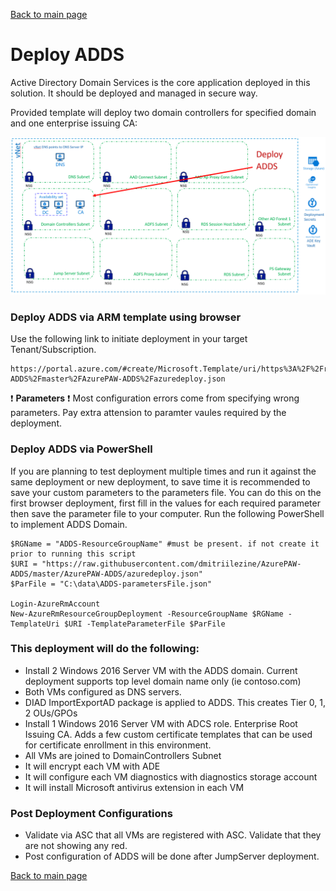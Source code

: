[Back to main page](DeploymentOutline.md)

# Deploy ADDS
Active Directory Domain Services is the core application deployed in this solution. 
It should be deployed and managed in secure way.


Provided template will deploy two domain controllers for specified domain and one enterprise issuing CA:

![DeployADDS ](img/DeployADDS.PNG)


### Deploy ADDS via ARM template using browser
Use the following link to initiate deployment in your target Tenant/Subscription.
```<language>
https://portal.azure.com/#create/Microsoft.Template/uri/https%3A%2F%2Fraw.githubusercontent.com%2Fdmitriilezine%2FAzurePAW-ADDS%2Fmaster%2FAzurePAW-ADDS%2Fazuredeploy.json
```
:heavy_exclamation_mark: **Parameters** :heavy_exclamation_mark: Most configuration errors come from specifying wrong parameters. 
Pay extra attension to paramter vaules required by the deployment.

### Deploy ADDS via PowerShell
If you are planning to test deployment multiple times and run it against the same deployment or new deployment, 
to save time it is recommended to save your custom parameters to the parameters file. You can do this on the first browser deployment, 
first fill in the values for each required parameter then save the parameter file to your computer. Run the following PowerShell to implement ADDS Domain.

```<language>
$RGName = "ADDS-ResourceGroupName" #must be present. if not create it prior to running this script
$URI = "https://raw.githubusercontent.com/dmitriilezine/AzurePAW-ADDS/master/AzurePAW-ADDS/azuredeploy.json"
$ParFile = "C:\data\ADDS-parametersFile.json"

Login-AzureRmAccount
New-AzureRmResourceGroupDeployment -ResourceGroupName $RGName -TemplateUri $URI -TemplateParameterFile $ParFile

```
### This deployment will do the following:
- Install 2 Windows 2016 Server VM with the ADDS domain. Current deployment supports top level domain name only (ie contoso.com)
- Both VMs configured as DNS servers.
- DIAD ImportExportAD package is applied to ADDS. This creates Tier 0, 1, 2 OUs/GPOs
- Install 1 Windows 2016 Server VM with ADCS role. Enterprise Root Issuing CA. Adds a few custom certificate templates that can be used for certificate enrollment in this environment. 
- All VMs are joined to DomainControllers Subnet
- It will encrypt each VM with ADE
- It will configure each VM diagnostics with diagnostics storage account
- It will install Microsoft antivirus extension in each VM


### Post Deployment Configurations
- Validate via ASC that all VMs are registered with ASC. Validate that they are not showing any red.
- Post configuration of ADDS will be done after JumpServer deployment.


[Back to main page](DeploymentOutline.md)